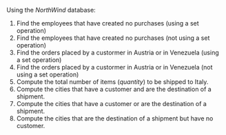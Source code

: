 Using the *NorthWind* database:

1.  Find the employees that have created no purchases (using a set operation)  
1.  Find the employees that have created no purchases (not using a set operation)
1.  Find the orders placed by a custormer in Austria or in Venezuela (using a set operation)
1.  Find the orders placed by a custormer in Austria or in Venezuela (not using a set operation) 
1.  Compute the total number of items (*quantity*) to be shipped to Italy.
1.  Compute the cities that have a customer and are the destination of a shipment.
1.  Compute the cities that have a customer or are the destination of a shipment.
1.  Compute the cities that are the destination of a shipment but have no customer.
